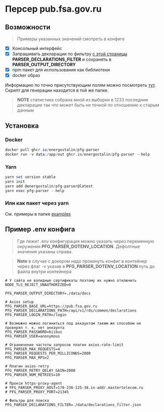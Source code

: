 # Персер pub.fsa.gov.ru

## Возможности

> Примеры указанных значений смотреть в конфигe

- [x] Консольный интерфейс
- [x] Запрашивать декларации по фильтру [с этой страницы](https://pub.fsa.gov.ru/rds/declaration) **PARSER_DECLARATIONS_FILTER** и сохранять в **PARSER_OUTPUT_DIRECTORY**
- [x] npm пакет для использования как библиотеки
- [x] docker образ

Информацию по точно присутствующим полям можно посмотреть [тут](https://github.com/EnergoStalin/pfg-parser/blob/master/data/summary.json).
Скрипт для генерации находится в той же папке.
> **NOTE** статистика собрана мной из выборки в 1233 последние декларации так что может быть не точной по отношению к старым данным

## Установка
### Docker
```powershell
docker pull ghcr.io/energostalin/pfg-parser
docker run -v data:/app/out ghcr.io/energostalin/pfg-parser --help
```
### Yarn
```powershell
yarn set version stable
yarn init
yarn add @energostalin/pfg-parser@latest
yarn exec pfg-parser --help
```
### Или как пакет через yarn
См. примеры в папке [examples](https://github.com/EnergoStalin/pfg-parser/tree/master/examples)

## Пример .env конфига
> Где лежит .env конфигурация можно указать через переменную окружения **PFG_PARSER_DOTENV_LOCATION**. Дефолтные значения указаны справа.

> **Note** в случае с докером надо прокинуть конфиг в контейнер через флаг -v указав в **PFG_PARSER_DOTENV_LOCATION** путь до файла внутри контейнера


```
# У сайта не валидные сертификаты поэтому их нужно отключить
NODE_TLS_REJECT_UNAUTHORIZED=0

PFG_PARSER_OUTPUT_DIRECTORY=./data/docs

# Axios setup
PFG_PARSER_BASE_URL=https://pub.fsa.gov.ru
PFG_PARSER_DECLARATIONS_PATH=/api/v1/rds/common/declarations
PFG_PARSER_LOGIN_PATH=/login

# Возможно можно логиниться под аккаунтом таким же способом не проверял т. к. нет аккаунта
PFG_PARSER_PASSWORD=biibus
PFG_PARSER_USER=anonymous

# Ограничение частоты запросов плагин axios-rate-limit
PFG_PARSER_MAX_REQUESTS=4
PFG_PARSER_REQUESTS_PER_MILLICONDS=2000
PFG_PARSER_MAX_RPS=2

# Плагин axios-retry
PFG_PARSER_RETRY_DELAY_GAIN=2000
PFG_PARSER_NUM_RETRIES=10

# Прокси https-proxy-agent
# PFG_PARSER_PROXY_HOST=178-238-125-38.in-addr.mastertelecom.ru
# PFG_PARSER_PROXY_PORT=21345

# Фильтры для поиска
PFG_PARSER_DECLARATIONS_FILTER=./data/declarations_filter.json
```
